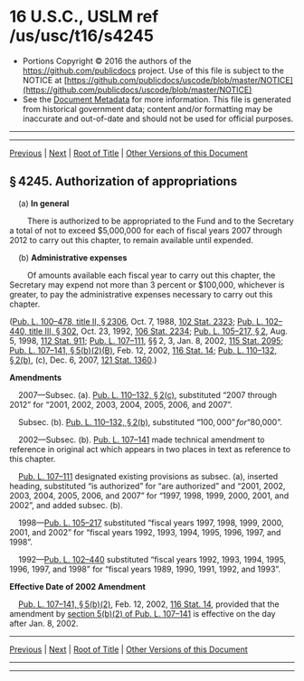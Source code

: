 ---
---

# 16 U.S.C., USLM ref /us/usc/t16/s4245

* Portions Copyright © 2016 the authors of the https://github.com/publicdocs project.
  Use of this file is subject to the NOTICE at [https://github.com/publicdocs/uscode/blob/master/NOTICE](https://github.com/publicdocs/uscode/blob/master/NOTICE)
* See the [Document Metadata](././../../../../..//README.md) for more information.
  This file is generated from historical government data; content and/or formatting may be inaccurate and out-of-date and should not be used for official purposes.

----------
----------

[Previous](./../../../../..//us/usc/t16/ch62/schIII/m__us_usc_t16_s4244.md) | [Next](./../../../../..//us/usc/t16/ch62/schIII/m__us_usc_t16_s4246.md) | [Root of Title](./../../../../../) | [Other Versions of this Document](https://publicdocs.github.io/go/links?ns=uslm&ref=%2Fus%2Fusc%2Ft16%2Fs4245)

## § 4245. Authorization of appropriations

    (a) __In general__ 

        There is authorized to be appropriated to the Fund and to the Secretary a total of not to exceed $5,000,000 for each of fiscal years 2007 through 2012 to carry out this chapter, to remain available until expended.

    (b) __Administrative expenses__ 

        Of amounts available each fiscal year to carry out this chapter, the Secretary may expend not more than 3 percent or $100,000, whichever is greater, to pay the administrative expenses necessary to carry out this chapter.

([Pub. L. 100–478, title II, § 2306][/us/pl/100/478/s2306], Oct. 7, 1988, [102 Stat. 2323][/us/stat/102/2323]; [Pub. L. 102–440, title III, § 302][/us/pl/102/440/s302], Oct. 23, 1992, [106 Stat. 2234][/us/stat/106/2234]; [Pub. L. 105–217, § 2][/us/pl/105/217/s2], Aug. 5, 1998, [112 Stat. 911][/us/stat/112/911]; [Pub. L. 107–111][/us/pl/107/111], §§ 2, 3, Jan. 8, 2002, [115 Stat. 2095][/us/stat/115/2095]; [Pub. L. 107–141, § 5(b)(2)(B)][/us/pl/107/141/s5/b/2/B], Feb. 12, 2002, [116 Stat. 14][/us/stat/116/14]; [Pub. L. 110–132, § 2(b)][/us/pl/110/132/s2/b], (c), Dec. 6, 2007, [121 Stat. 1360][/us/stat/121/1360].)

 __Amendments__ 

    2007—Subsec. (a). [Pub. L. 110–132, § 2(c)][/us/pl/110/132/s2/c], substituted “2007 through 2012” for “2001, 2002, 2003, 2004, 2005, 2006, and 2007”.

    Subsec. (b). [Pub. L. 110–132, § 2(b)][/us/pl/110/132/s2/b], substituted “$100,000” for “$80,000”.

    2002—Subsec. (b). [Pub. L. 107–141][/us/pl/107/141] made technical amendment to reference in original act which appears in two places in text as reference to this chapter.

    [Pub. L. 107–111][/us/pl/107/111] designated existing provisions as subsec. (a), inserted heading, substituted “is authorized” for “are authorized” and “2001, 2002, 2003, 2004, 2005, 2006, and 2007” for “1997, 1998, 1999, 2000, 2001, and 2002”, and added subsec. (b).

    1998—[Pub. L. 105–217][/us/pl/105/217] substituted “fiscal years 1997, 1998, 1999, 2000, 2001, and 2002” for “fiscal years 1992, 1993, 1994, 1995, 1996, 1997, and 1998”.

    1992—[Pub. L. 102–440][/us/pl/102/440] substituted “fiscal years 1992, 1993, 1994, 1995, 1996, 1997, and 1998” for “fiscal years 1989, 1990, 1991, 1992, and 1993”.

 __Effective Date of 2002 Amendment__ 

    [Pub. L. 107–141, § 5(b)(2)][/us/pl/107/141/s5/b/2], Feb. 12, 2002, [116 Stat. 14][/us/stat/116/14], provided that the amendment by [section 5(b)(2) of Pub. L. 107–141][/us/pl/107/141/s5/b/2] is effective on the day after Jan. 8, 2002.

----------

[Previous](./../../../../..//us/usc/t16/ch62/schIII/m__us_usc_t16_s4244.md) | [Next](./../../../../..//us/usc/t16/ch62/schIII/m__us_usc_t16_s4246.md) | [Root of Title](./../../../../../) | [Other Versions of this Document](https://publicdocs.github.io/go/links?ns=uslm&ref=%2Fus%2Fusc%2Ft16%2Fs4245)

----------
----------

[/us/pl/100/478/s2306]: https://publicdocs.github.io/go/links?ns=uslm&ref=%2Fus%2Fpl%2F100%2F478%2Fs2306
[/us/stat/102/2323]: https://publicdocs.github.io/go/links?ns=uslm&ref=%2Fus%2Fstat%2F102%2F2323
[/us/pl/102/440/s302]: https://publicdocs.github.io/go/links?ns=uslm&ref=%2Fus%2Fpl%2F102%2F440%2Fs302
[/us/stat/106/2234]: https://publicdocs.github.io/go/links?ns=uslm&ref=%2Fus%2Fstat%2F106%2F2234
[/us/pl/105/217/s2]: https://publicdocs.github.io/go/links?ns=uslm&ref=%2Fus%2Fpl%2F105%2F217%2Fs2
[/us/stat/112/911]: https://publicdocs.github.io/go/links?ns=uslm&ref=%2Fus%2Fstat%2F112%2F911
[/us/pl/107/111]: https://publicdocs.github.io/go/links?ns=uslm&ref=%2Fus%2Fpl%2F107%2F111
[/us/stat/115/2095]: https://publicdocs.github.io/go/links?ns=uslm&ref=%2Fus%2Fstat%2F115%2F2095
[/us/pl/107/141/s5/b/2/B]: https://publicdocs.github.io/go/links?ns=uslm&ref=%2Fus%2Fpl%2F107%2F141%2Fs5%2Fb%2F2%2FB
[/us/stat/116/14]: https://publicdocs.github.io/go/links?ns=uslm&ref=%2Fus%2Fstat%2F116%2F14
[/us/pl/110/132/s2/b]: https://publicdocs.github.io/go/links?ns=uslm&ref=%2Fus%2Fpl%2F110%2F132%2Fs2%2Fb
[/us/stat/121/1360]: https://publicdocs.github.io/go/links?ns=uslm&ref=%2Fus%2Fstat%2F121%2F1360
[/us/pl/110/132/s2/c]: https://publicdocs.github.io/go/links?ns=uslm&ref=%2Fus%2Fpl%2F110%2F132%2Fs2%2Fc
[/us/pl/110/132/s2/b]: https://publicdocs.github.io/go/links?ns=uslm&ref=%2Fus%2Fpl%2F110%2F132%2Fs2%2Fb
[/us/pl/107/141]: https://publicdocs.github.io/go/links?ns=uslm&ref=%2Fus%2Fpl%2F107%2F141
[/us/pl/107/111]: https://publicdocs.github.io/go/links?ns=uslm&ref=%2Fus%2Fpl%2F107%2F111
[/us/pl/105/217]: https://publicdocs.github.io/go/links?ns=uslm&ref=%2Fus%2Fpl%2F105%2F217
[/us/pl/102/440]: https://publicdocs.github.io/go/links?ns=uslm&ref=%2Fus%2Fpl%2F102%2F440
[/us/pl/107/141/s5/b/2]: https://publicdocs.github.io/go/links?ns=uslm&ref=%2Fus%2Fpl%2F107%2F141%2Fs5%2Fb%2F2
[/us/stat/116/14]: https://publicdocs.github.io/go/links?ns=uslm&ref=%2Fus%2Fstat%2F116%2F14
[/us/pl/107/141/s5/b/2]: https://publicdocs.github.io/go/links?ns=uslm&ref=%2Fus%2Fpl%2F107%2F141%2Fs5%2Fb%2F2


